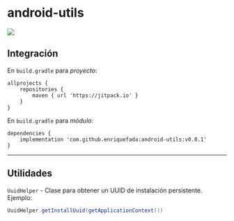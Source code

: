 # android-utils

[![](https://jitpack.io/v/enriquefada/android-utils.svg)](https://jitpack.io/#enriquefada/android-utils)

## Integración

En ```build.gradle``` para *proyecto*:
```
allprojects {
	repositories {
		maven { url 'https://jitpack.io' }
	}
}
```

En ```build.gradle``` para *módulo*:
```
dependencies {
	implementation 'com.github.enriquefada:android-utils:v0.0.1'
}
```

------

## Utilidades

```UuidHelper``` - Clase para obtener un UUID de instalación persistente. Ejemplo:

```java
UuidHelper.getInstallUuid(getApplicationContext())
```
